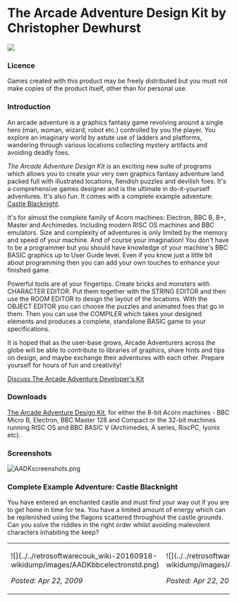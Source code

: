 # The Arcade Adventure Design Kit by Christopher Dewhurst

![](../../retrosoftwarecouk_wiki-20160918-wikidump/images/AADKcover.png)

### Licence

Games created with this product may be freely distributed but you must not make copies of the product itself, other than for personal use.

### Introduction

An arcade adventure is a graphics fantasy game revolving around a single hero (man, woman, wizard, robot etc.) controlled by you the player. You explore an imaginary world by astute use of ladders and platforms, wandering through various locations collecting mystery artifacts and avoiding deadly foes.

_The Arcade Adventure Design Kit_ is an exciting new suite of programs which allows you to create your very own graphics fantasy adventure land packed full with illustrated locations, fiendish puzzles and devilish foes. It's a comprehensive games designer and is the ultimate in do-it-yourself adventures. It's also fun. It comes with a complete example adventure: [Castle Blacknight](AADK#Complete_Example_Adventure:_Castle_Blacknight "wikilink").

It's for almost the complete family of Acorn machines: Electron, BBC B, B+, Master and Archimedes. Including modern RISC OS machines and BBC emulators. Size and complexity of adventures is only limited by the memory and speed of your machine. And of course your imagination! You don't have to be a programmer but you should have knowledge of your machine's BBC BASIC graphics up to User Guide level. Even if you know just a little bit about programming then you can add your own touches to enhance your finished game.

Powerful tools are at your fingertips. Create bricks and monsters with CHARACTER EDITOR. Put them together with the STRING EDITOR and then use the ROOM EDITOR to design the layout of the locations. With the OBJECT EDITOR you can choose the puzzles and animated foes that go in them. Then you can use the COMPILER which takes your designed elements and produces a complete, standalone BASIC game to your specifications.

It is hoped that as the user-base grows, Arcade Adventurers across the globe will be able to contribute to libraries of graphics, share hints and tips on design, and maybe exchange their adventures with each other. Prepare yourself for hours of fun and creativity!

[Discuss The Arcade Adventure Developer's Kit](http://www.retrosoftware.co.uk/forum/viewforum.php?f=48)

### Downloads

[The Arcade Adventure Design Kit](../../retrosoftwarecouk_wiki-20160918-wikidump/images/AADKrel.zip "wikilink"), for either the 8-bit Acorn machines - BBC Micro B, Electron, BBC Master 128 and Compact or the 32-bit machines running RISC OS and BBC BASIC V (Archimedes, A series, RiscPC, Iyonix etc).

### Screenshots

![](../../retrosoftwarecouk_wiki-20160918-wikidump/images/AADKscreenshots.png "AADKscreenshots.png")

### Complete Example Adventure: Castle Blacknight

You have entered an enchanted castle and must find your way out if you are to get home in time for tea. You have a limited amount of energy which can be replenished using the flagons scattered throughout the castle grounds. Can you solve the riddles in the right order whilst avoiding malevolent characters inhabiting the keep?

<table>

<tbody>

<tr class="odd">

<td><p>![](../../retrosoftwarecouk_wiki-20160918-wikidump/images/AADKbbcelectronstd.png)

<em>Posted: Apr 22, 2009</em></p></td>

<td><p>![](../../retrosoftwarecouk_wiki-20160918-wikidump/images/AADKbbcmenhanced.png)

<em>Posted: Apr 22, 2009</em></p></td>

</tr>

</tbody>

</table>

